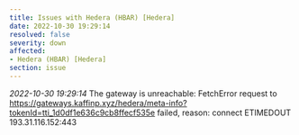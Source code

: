 ```yaml
---
title: Issues with Hedera (HBAR) [Hedera]
date: 2022-10-30 19:29:14
resolved: false
severity: down
affected:
- Hedera (HBAR) [Hedera]
section: issue
---
```


*2022-10-30 19:29:14* The gateway is unreachable: FetchError request to https://gateways.kaffinp.xyz/hedera/meta-info?tokenId=tti_1d0df1e636c9cb8ffecf535e failed, reason: connect ETIMEDOUT 193.31.116.152:443
